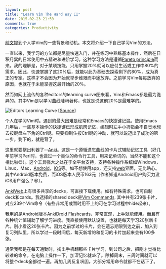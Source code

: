 ```yaml
---
layout: post
title: "Learn Vim The Hard Way II"
date: 2015-02-23 21:50
comments: true
categories: Productivity
---
```


[前文](http://blog.pzheng.me/2015/02/22/learn-vim-the-hard-way-i/)提到个人学Vim的一些背景和动机。本文将介绍一下自己学习Vim的方法。

<!--more-->

一直以来，我学习的方法都是尽量快速入门，并在练习中熟练基本操作，然后在日积月累的日常使用中去精进和进阶学习。这种学习方法是遵循[Pareto principle](http://en.wikipedia.org/wiki/Pareto_principle)而来。我的理解是，对于某项技能，只用掌握20%就可以应付生活或工作中80%的需求。因此，快速掌握了这20%后，就能以此为基础去探索剩下的80%，成为真正的专家。这样才不会因为开始就举步维艰而中途放弃。之前学习Vim每每放弃的原因，也就在于未能掌握这最开始的20%。

然而如网上流传的各种editors的learning curve图来看，Vim和Emacs都是最为诡异的。其中Vim是以学习曲线陡峭著称，也就是说这前20%是最难学的。

![Editors Learning Curve](https://dl.dropboxusercontent.com/u/6459697/blogimage/20150223_editors_learning_curve.jpg)
[[Source](http://www.quora.com/How-accurate-do-you-think-these-text-editor-learning-curves-are)]

个人在学习Vim时。遇到的最大困难是经常和Emacs的快捷键记混。使用Emacs几年后，一些基本操作的快捷键已形成肌肉记忆，编辑时左手小拇指会不自觉地想去按键盘左下角的Ctrl键。只要抑制住按Ctrl键的冲动，就可以说迈出了成功的第一步。剩下的，就是背了。

这里就要祭出利器了--[Anki](http://ankisrs.net/)。这是一个遵循遗忘曲线的卡片式辅助记忆工具（好几年前学习Perl时，也做过一个类似的命令行工具，用来记单词的，当然不能和这个相比啦:blush:）。这个工具强大之处在于全平台支持，支持各种操作系统如Windows，Linux，Mac，[Android](https://play.google.com/store/apps/details?id=com.ichi2.anki)，[iOS](https://itunes.apple.com/us/app/ankimobile-flashcards/id373493387?mt=8&ign-mpt=uo%3D4)等。如不想使用app，还支持[web](https://ankiweb.net/)界面，无比贴心。其中Android版本免费，而iOS版本人民币163元（作者知道Android用户购买力没iOS用户强么？:sunglasses:）。

[AnkiWeb]((https://ankiweb.net/))上有很多共享的decks，可直接下载使用。如有特殊需求，也可自制deck和cards。我选择的shared deck是[Vim Commands](https://ankiweb.net/shared/info/3803780219). 其中共有239张卡片，对应239个Vim命令（有些非常用或暂时用不上的可在学习过程中hide起来）。

我用的是Android版本[AnkiDroid Flashcards]((https://play.google.com/store/apps/details?id=com.ichi2.anki))，非常直观，上手就能使用。而且有各种统计值辅助了解学习进度。我直接使用默认设置，也就是每天学习20张新卡片。别小看这20张卡片。因为之前学过的卡片，会在遗忘期限到达之前，加入到复习列队里，所以学过一段时间后，每天新增的和复习的卡片加起来会有100多张。

通常我都是在每天通勤时，掏出手机翻那些卡片学习，到公司之后，把刚才觉得比较难的命令，在电脑上操作一下，加深记忆就ok了。除掉周末，三周时间就可以将整个deck全部过一遍。再加几周反复巩固，大部分常用命令就都不在话下了。
